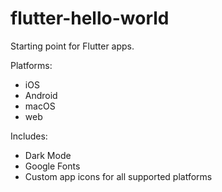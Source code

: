 # flutter-hello-world
Starting point for Flutter apps.

Platforms:
- iOS
- Android
- macOS
- web

Includes:
- Dark Mode
- Google Fonts
- Custom app icons for all supported platforms

